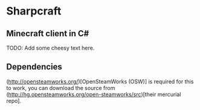 Sharpcraft
==========

Minecraft client in C#
----------------------

TODO: Add some cheesy text here.

Dependencies
------------

(http://opensteamworks.org/)[OpenSteamWorks (OSW)] is required for this to work, you can download the source from (http://hg.opensteamworks.org/open-steamworks/src)[their mercurial repo].
